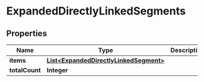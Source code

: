 

# ExpandedDirectlyLinkedSegments


## Properties

| Name | Type | Description | Notes |
|------------ | ------------- | ------------- | -------------|
|**items** | [**List&lt;ExpandedDirectlyLinkedSegment&gt;**](ExpandedDirectlyLinkedSegment.md) |  |  |
|**totalCount** | **Integer** |  |  |



